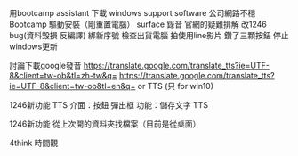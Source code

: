 用bootcamp assistant 下載 windows support software
公司網路不穩
Bootcamp 驅動安裝（剛重置電腦）
surface 錄音 官網的疑難排解
改1246 bug(資料毀損 反編譯)
綁新序號
檢查出貨電腦
拍使用line影片
鑽了三顆按鈕
停止windows更新

討論下載google發音
https://translate.google.com/translate_tts?ie=UTF-8&client=tw-ob&tl=zh-tw&q=
https://translate.google.com/translate_tts?ie=UTF-8&client=tw-ob&tl=en&q=
or
TTS (只 for win10)

1246新功能 TTS
介面：按鈕 彈出框
功能：儲存文字 TTS

1246新功能 從上次開的資料夾找檔案（目前是從桌面）

4think 時間觀
